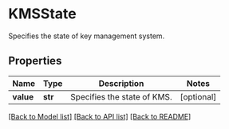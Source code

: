 # KMSState

Specifies the state of key management system.

## Properties
Name | Type | Description | Notes
------------ | ------------- | ------------- | -------------
**value** | **str** | Specifies the state of KMS. | [optional] 

[[Back to Model list]](../README.md#documentation-for-models) [[Back to API list]](../README.md#documentation-for-api-endpoints) [[Back to README]](../README.md)


